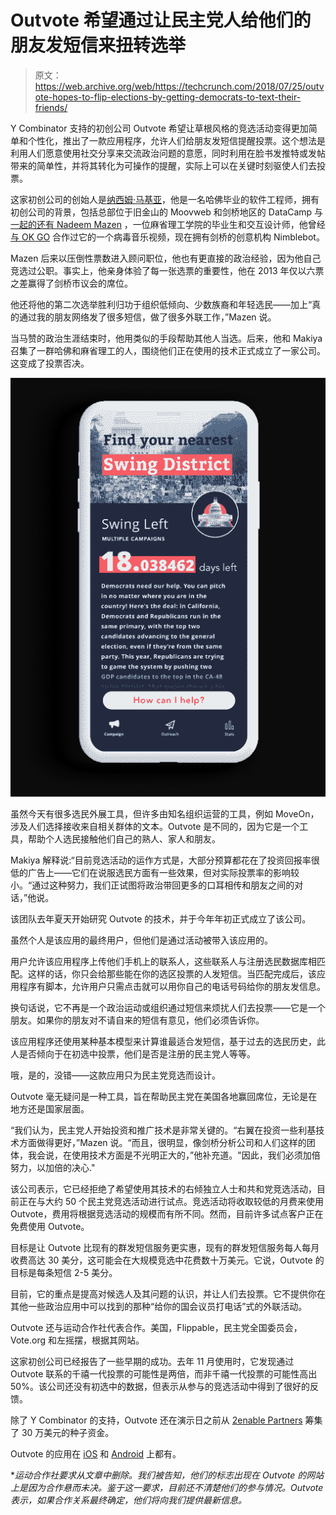 # Outvote 希望通过让民主党人给他们的朋友发短信来扭转选举

> 原文：<https://web.archive.org/web/https://techcrunch.com/2018/07/25/outvote-hopes-to-flip-elections-by-getting-democrats-to-text-their-friends/>

Y Combinator 支持的初创公司 Outvote 希望让草根风格的竞选活动变得更加简单和个性化，推出了一款应用程序，允许人们给朋友发短信提醒投票。这个想法是利用人们愿意使用社交分享来交流政治问题的意愿，同时利用在脸书发推特或发帖带来的简单性，并将其转化为可操作的提醒，实际上可以在关键时刻驱使人们去投票。

这家初创公司的创始人是[纳西姆·马基亚](https://web.archive.org/web/20230315095316/https://www.linkedin.com/in/naseem-makiya-36522a31/)，他是一名哈佛毕业的软件工程师，拥有初创公司的背景，包括总部位于旧金山的 Moovweb 和剑桥地区的 DataCamp 与[一起的还有 Nadeem Mazen](https://web.archive.org/web/20230315095316/https://www.linkedin.com/in/nadeemtron/) ，一位麻省理工学院的毕业生和交互设计师，他曾经[与 OK GO](https://web.archive.org/web/20230315095316/http://www.mtv.com/news/2296751/ok-go-last-leaf-video/) 合作过它的一个病毒音乐视频，现在拥有剑桥的创意机构 Nimblebot。

Mazen 后来以压倒性票数进入顾问职位，他也有更直接的政治经验，因为他自己竞选过公职。事实上，他亲身体验了每一张选票的重要性，他在 2013 年仅以六票之差赢得了剑桥市议会的席位。

他还将他的第二次选举胜利归功于组织低倾向、少数族裔和年轻选民——加上“真的通过我的朋友网络发了很多短信，做了很多外联工作，”Mazen 说。

当马赞的政治生涯结束时，他用类似的手段帮助其他人当选。后来，他和 Makiya 召集了一群哈佛和麻省理工的人，围绕他们正在使用的技术正式成立了一家公司。这变成了投票否决。

![](img/9d86ad1f157a180647d7cd330e28d83b.png)

虽然今天有很多选民外展工具，但许多由知名组织运营的工具，例如 MoveOn，涉及人们选择接收来自相关群体的文本。Outvote 是不同的，因为它是一个工具，帮助个人选民接触他们自己的熟人、家人和朋友。

Makiya 解释说:“目前竞选活动的运作方式是，大部分预算都花在了投资回报率很低的广告上——它们在说服选民方面有一些效果，但对实际投票率的影响较小。“通过这种努力，我们正试图将政治带回更多的口耳相传和朋友之间的对话，”他说。

该团队去年夏天开始研究 Outvote 的技术，并于今年年初正式成立了该公司。

虽然个人是该应用的最终用户，但他们是通过活动被带入该应用的。

用户允许该应用程序上传他们手机上的联系人，这些联系人与注册选民数据库相匹配。这样的话，你只会给那些能在你的选区投票的人发短信。当匹配完成后，该应用程序有脚本，允许用户只需点击就可以用你自己的电话号码给你的朋友发信息。

换句话说，它不再是一个政治运动或组织通过短信来烦扰人们去投票——它是一个朋友。如果你的朋友对不请自来的短信有意见，他们必须告诉你。

该应用程序还使用某种基本模型来计算谁最适合发短信，基于过去的选民历史，此人是否倾向于在初选中投票，他们是否是注册的民主党人等等。

哦，是的，没错——这款应用只为民主党竞选而设计。

Outvote 毫无疑问是一种工具，旨在帮助民主党在美国各地赢回席位，无论是在地方还是国家层面。

“我们认为，民主党人开始投资和推广技术是非常关键的。“右翼在投资一些利基技术方面做得更好，”Mazen 说。“而且，很明显，像剑桥分析公司和人们这样的团体，我会说，在使用技术方面是不光明正大的，”他补充道。"因此，我们必须加倍努力，以加倍的决心."

该公司表示，它已经拒绝了希望使用其技术的右倾独立人士和共和党竞选活动，目前正在与大约 50 个民主党竞选活动进行试点。竞选活动将收取较低的月费来使用 Outvote，费用将根据竞选活动的规模而有所不同。然而，目前许多试点客户正在免费使用 Outvote。

目标是让 Outvote 比现有的群发短信服务更实惠，现有的群发短信服务每人每月收费高达 30 美分，这可能会在大规模竞选中花费数十万美元。它说，Outvote 的目标是每条短信 2-5 美分。

目前，它的重点是提高对候选人及其问题的认识，并让人们去投票。它不提供你在其他一些政治应用中可以找到的那种“给你的国会议员打电话”式的外联活动。

Outvote 还与运动合作社代表合作。美国，Flippable，民主党全国委员会，Vote.org 和左摇摆，根据其网站。

这家初创公司已经报告了一些早期的成功。去年 11 月使用时，它发现通过 Outvote 联系的千禧一代投票的可能性是两倍，而非千禧一代投票的可能性高出 50%。该公司还没有初选中的数据，但表示从参与的竞选活动中得到了很好的反馈。

除了 Y Combinator 的支持，Outvote 还在演示日之前从 [2enable Partners](https://web.archive.org/web/20230315095316/https://www.crunchbase.com/organization/2enable-partners) 筹集了 30 万美元的种子资金。

Outvote 的应用在 [iOS](https://web.archive.org/web/20230315095316/https://itunes.apple.com/us/app/outvote/id1302881906?mt=8) 和 [Android](https://web.archive.org/web/20230315095316/https://play.google.com/store/apps/details?id=org.codeforcommunity.Outvote&hl=en_US) 上都有。

**运动合作社要求从文章中删除。我们被告知，他们的标志出现在 Outvote 的网站上是因为合作悬而未决。鉴于这一要求，目前还不清楚他们的参与情况。Outvote 表示，如果合作关系最终确定，他们将向我们提供最新信息。*